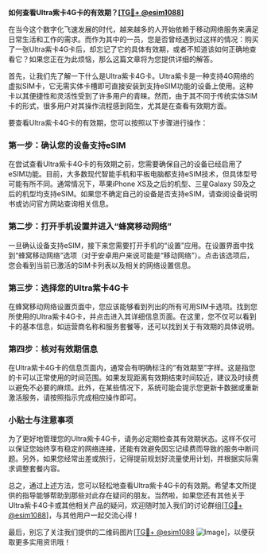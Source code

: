 **如何查看Ultra紫卡4G卡的有效期？[[TG💪+ @esim1088](https://t.me/s/esim1088)]**

在当今这个数字化飞速发展的时代，越来越多的人开始依赖于移动网络服务来满足日常生活和工作的需求。而作为其中的一员，您是否曾经遇到过这样的情况：购买了一张Ultra紫卡4G卡后，却忘记了它的具体有效期，或者不知道该如何正确地查看它？如果您正在为此烦恼，那么这篇文章将为您提供详细的解答。

首先，让我们先了解一下什么是Ultra紫卡4G卡。Ultra紫卡是一种支持4G网络的虚拟SIM卡，它无需实体卡槽即可直接安装到支持eSIM功能的设备上使用。这种卡以其便捷性和灵活性受到了许多用户的青睐。然而，由于其不同于传统实体SIM卡的形式，很多用户对其操作流程感到陌生，尤其是在查看有效期方面。

要查看Ultra紫卡4G卡的有效期，您可以按照以下步骤进行操作：

### 第一步：确认您的设备支持eSIM

在尝试查看Ultra紫卡4G卡的有效期之前，您需要确保自己的设备已经启用了eSIM功能。目前，大多数现代智能手机和平板电脑都支持eSIM技术，但具体型号可能有所不同。通常情况下，苹果iPhone XS及之后的机型、三星Galaxy S9及之后的机型均支持eSIM。如果您不确定自己的设备是否支持eSIM，请查阅设备说明书或访问官方网站查询相关信息。

### 第二步：打开手机设置并进入“蜂窝移动网络”

一旦确认设备支持eSIM，接下来您需要打开手机的“设置”应用。在设置界面中找到“蜂窝移动网络”选项（对于安卓用户来说可能是“移动网络”）。点击该选项后，您会看到当前已激活的SIM卡列表以及相关的网络设置信息。

### 第三步：选择您的Ultra紫卡4G卡

在蜂窝移动网络设置页面中，您应该能够看到列出的所有可用SIM卡选项。找到您所使用的Ultra紫卡4G卡，并点击进入其详细信息页面。在这里，您不仅可以看到卡的基本信息，如运营商名称和服务套餐等，还可以找到关于有效期的具体说明。

### 第四步：核对有效期信息

在Ultra紫卡4G卡的信息页面内，通常会有明确标注的“有效期至”字样。这是指您的卡可以正常使用的时间范围。如果发现距离有效期结束时间较近，建议及时续费以避免不必要的麻烦。此外，在某些情况下，系统可能会提示您更新卡数据或重新激活服务，请按照指示完成相应操作即可。

### 小贴士与注意事项

为了更好地管理您的Ultra紫卡4G卡，请务必定期检查其有效期状态。这样不仅可以保证您始终享有稳定的网络连接，还能有效避免因忘记续费而导致的服务中断问题。另外，如果您经常出差或旅行，记得提前规划好流量使用计划，并根据实际需求调整套餐内容。

总之，通过上述方法，您可以轻松地查看Ultra紫卡4G卡的有效期。希望本文所提供的指导能够帮助到那些对此存在疑问的朋友。当然啦，如果您还有其他关于Ultra紫卡4G卡或其他相关产品的疑问，欢迎随时加入我们的讨论群组[[TG💪+ @esim1088](https://t.me/s/esim1088)]，与其他用户一起交流心得！

最后，别忘了关注我们提供的二维码图片[[TG💪+ @esim1088](https://t.me/s/esim1088) ![Image](https://i.postimg.cc/4NQfJmqS/Snipaste-2025-05-13-00-14-12.png)]，以便获取更多实用资讯哦！